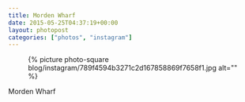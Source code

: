 ```yaml
---
title: Morden Wharf
date: 2015-05-25T04:37:19+00:00
layout: photopost
categories: ["photos", "instagram"]
---
```


<figure class="photo photo--square">
  {% picture photo-square blog/instagram/789f4594b3271c2d167858869f7658f1.jpg alt="" %}
</figure>

Morden Wharf
